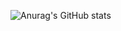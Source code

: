 ![Anurag's GitHub stats](https://github-readme-stats.vercel.app/api?username=SrTiarles&show_icons=true&theme=dracula)
